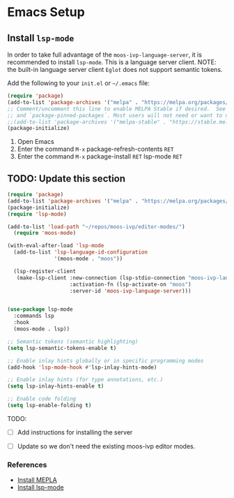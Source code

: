 # Emacs Setup

## Install `lsp-mode`

In order to take full advantage of the `moos-ivp-language-server`, it is 
recommended to install `lsp-mode`. This is a language server client. NOTE: 
the built-in language server client `Eglot` does not support semantic tokens.


Add the following to your `init.el` or `~/.emacs` file:

```lisp
(require 'package)
(add-to-list 'package-archives '("melpa" . "https://melpa.org/packages/") t)
;; Comment/uncomment this line to enable MELPA Stable if desired.  See `package-archive-priorities`
;; and `package-pinned-packages`. Most users will not need or want to do this.
;;(add-to-list 'package-archives '("melpa-stable" . "https://stable.melpa.org/packages/") t)
(package-initialize)
```

1. Open Emacs
2. Enter the command `M-x` package-refresh-contents `RET`
3. Enter the command `M-x` package-install `RET` lsp-mode `RET`



## TODO: Update this section


```lisp
(require 'package)
(add-to-list 'package-archives '("melpa" . "https://melpa.org/packages/") t)
(package-initialize)
(require 'lsp-mode)

(add-to-list 'load-path "~/repos/moos-ivp/editor-modes/")
  (require 'moos-mode)

(with-eval-after-load 'lsp-mode
  (add-to-list 'lsp-language-id-configuration
               '(moos-mode . "moos"))

  (lsp-register-client
   (make-lsp-client :new-connection (lsp-stdio-connection "moos-ivp-language-server")
                    :activation-fn (lsp-activate-on "moos")
                    :server-id 'moos-ivp-language-server)))


(use-package lsp-mode
  :commands lsp
  :hook
  (moos-mode . lsp))

;; Semantic tokens (semantic highlighting)
(setq lsp-semantic-tokens-enable t)

;; Enable inlay hints globally or in specific programming modes
(add-hook 'lsp-mode-hook #'lsp-inlay-hints-mode)

;; Enable inlay hints (for type annotations, etc.)
(setq lsp-inlay-hints-enable t)

;; Enable code folding
(setq lsp-enable-folding t)

```

TODO:
  - [ ] Add instructions for installing the server
  - [ ] Update so we don't need the existing moos-ivp editor modes.


### References

* [Install MEPLA](https://melpa.org/#/getting-started)
* [Install lsp-mode](https://emacs-lsp.github.io/lsp-mode/page/installation/)
